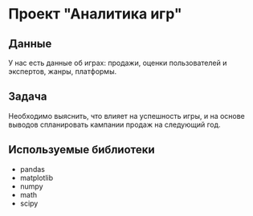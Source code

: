 # Проект "Аналитика игр"
## Данные
 У нас есть данные об играх: продажи, оценки пользователей и экспертов, жанры, платформы.

## Задача
Необходимо выяснить, что влияет на успешность игры, и на основе выводов спланировать кампании продаж на следующий год.

## Используемые библиотеки
- pandas
- matplotlib
- numpy
- math
- scipy
